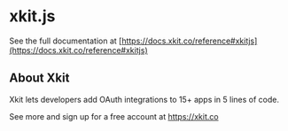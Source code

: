 # xkit.js
See the full documentation at [https://docs.xkit.co/reference#xkitjs](https://docs.xkit.co/reference#xkitjs)

## About Xkit
Xkit lets developers add OAuth integrations to 15+ apps in 5 lines of code.

See more and sign up for a free account at https://xkit.co

